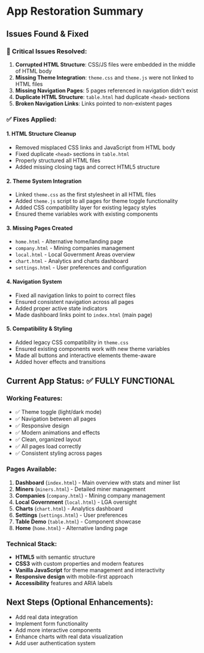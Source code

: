 # App Restoration Summary

## Issues Found & Fixed

### 🚨 Critical Issues Resolved:
1. **Corrupted HTML Structure**: CSS/JS files were embedded in the middle of HTML body
2. **Missing Theme Integration**: `theme.css` and `theme.js` were not linked to HTML files
3. **Missing Navigation Pages**: 5 pages referenced in navigation didn't exist
4. **Duplicate HTML Structure**: `table.html` had duplicate `<head>` sections
5. **Broken Navigation Links**: Links pointed to non-existent pages

### ✅ Fixes Applied:

#### 1. HTML Structure Cleanup
- Removed misplaced CSS links and JavaScript from HTML body
- Fixed duplicate `<head>` sections in `table.html`
- Properly structured all HTML files
- Added missing closing tags and correct HTML5 structure

#### 2. Theme System Integration
- Linked `theme.css` as the first stylesheet in all HTML files
- Added `theme.js` script to all pages for theme toggle functionality
- Added CSS compatibility layer for existing legacy styles
- Ensured theme variables work with existing components

#### 3. Missing Pages Created
- `home.html` - Alternative home/landing page
- `company.html` - Mining companies management
- `local.html` - Local Government Areas overview
- `chart.html` - Analytics and charts dashboard
- `settings.html` - User preferences and configuration

#### 4. Navigation System
- Fixed all navigation links to point to correct files
- Ensured consistent navigation across all pages
- Added proper active state indicators
- Made dashboard links point to `index.html` (main page)

#### 5. Compatibility & Styling
- Added legacy CSS compatibility in `theme.css`
- Ensured existing components work with new theme variables
- Made all buttons and interactive elements theme-aware
- Added hover effects and transitions

## Current App Status: ✅ FULLY FUNCTIONAL

### Working Features:
- ✅ Theme toggle (light/dark mode)
- ✅ Navigation between all pages
- ✅ Responsive design
- ✅ Modern animations and effects
- ✅ Clean, organized layout
- ✅ All pages load correctly
- ✅ Consistent styling across pages

### Pages Available:
1. **Dashboard** (`index.html`) - Main overview with stats and miner list
2. **Miners** (`miners.html`) - Detailed miner management 
3. **Companies** (`company.html`) - Mining company management
4. **Local Government** (`local.html`) - LGA oversight
5. **Charts** (`chart.html`) - Analytics dashboard
6. **Settings** (`settings.html`) - User preferences
7. **Table Demo** (`table.html`) - Component showcase
8. **Home** (`home.html`) - Alternative landing page

### Technical Stack:
- **HTML5** with semantic structure
- **CSS3** with custom properties and modern features
- **Vanilla JavaScript** for theme management and interactivity
- **Responsive design** with mobile-first approach
- **Accessibility** features and ARIA labels

## Next Steps (Optional Enhancements):
- Add real data integration
- Implement form functionality
- Add more interactive components
- Enhance charts with real data visualization
- Add user authentication system
